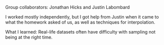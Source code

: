 Group collaborators: Jonathan Hicks and Justin Labombard

I worked mostly independently, but I got help from Justin when it came to what the homework asked of us, as well as techniques for interpolation.

What I learned: Real-life datasets often have difficulty with sampling not being at the right time.
